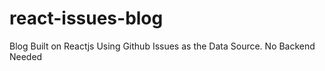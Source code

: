 #  react-issues-blog

Blog Built on Reactjs Using Github Issues as the Data Source. No Backend Needed